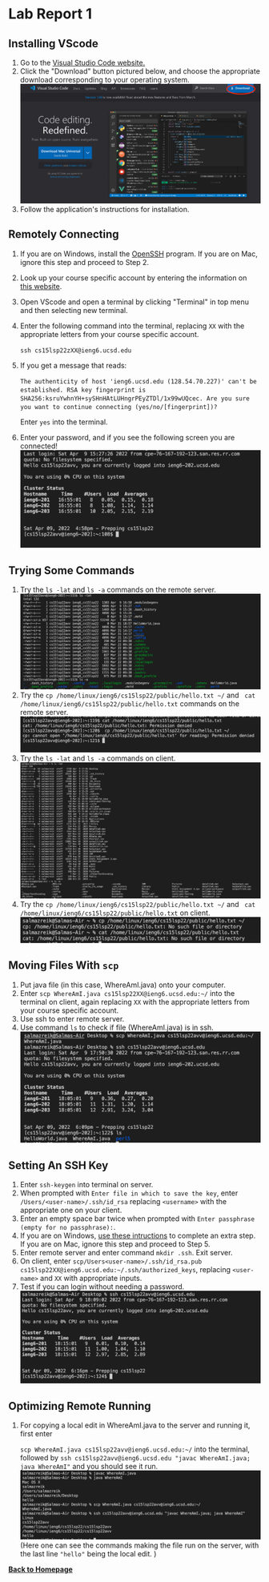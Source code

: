 # Lab Report 1
## Installing VScode
1. Go to the [Visual Studio Code website.](https://code.visualstudio.com/)
2. Click the "Download" button pictured below, and choose the appropriate download corresponding to your operating system.
![Image](vscode.png)
3. Follow the application's instructions for installation.

## Remotely Connecting
1. If you are on Windows, install the [OpenSSH](https://docs.microsoft.com/en-us/windows-server/administration/openssh/openssh_install_firstuse) program. If you are on Mac, ignore this step and proceed to Step 2.
2. Look up your course specific account by entering the information on [this website](https://sdacs.ucsd.edu/~icc/index.php).
3. Open VScode and open a terminal by clicking "Terminal" in top menu and then selecting new terminal.
4.  Enter the following command into the terminal, replacing `XX` with the appropriate letters from your course specific account.

    `ssh cs15lsp22zXX@ieng6.ucsd.edu`

5. If you get a message that reads:

    `The authenticity of host 'ieng6.ucsd.edu (128.54.70.227)' can't
be established.
RSA key fingerprint is
SHA256:ksruYwhnYH+sySHnHAtLUHngrPEyZTDl/1x99wUQcec.
Are you sure you want to continue connecting
(yes/no/[fingerprint])?`

    Enter `yes` into the terminal.

6. Enter your password, and if you see the following screen you are connected!
![Image](remotecon.png)

## Trying Some Commands
 1. Try the `ls -lat` and `ls -a` commands on the remote server.
 ![Image](lslat.png)
 2. Try the `cp /home/linux/ieng6/cs15lsp22/public/hello.txt ~/`  and ` cat /home/linux/ieng6/cs15lsp22/public/hello.txt` commands on the remote server.
 ![Image](cpcat.png)
 3. Try the `ls -lat` and `ls -a` commands on client.
 ![Image](lslatclient.png)
 4. Try the `cp /home/linux/ieng6/cs15lsp22/public/hello.txt ~/`  and ` cat /home/linux/ieng6/cs15lsp22/public/hello.txt` on client.
 ![Image](catclient.png)

## Moving Files With `scp`
1. Put java file (in this case, WhereAmI.java) onto your computer.
2. Enter `scp WhereAmI.java cs15lsp22XX@ieng6.ucsd.edu:~/` into the terminal on client, again replacing `XX` with the appropriate letters from your course specific account.
3. Use ssh to enter remote server.
4. Use command `ls` to check if file (WhereAmI.java) is in ssh.
![Image](scp.png)

## Setting An SSH Key
1. Enter `ssh-keygen` into terminal on server. 
2. When prompted with `Enter file in which to save the key`, enter `/Users/<user-name>/.ssh/id_rsa` replacing `<username>` with the appropriate one on your client. 
3. Enter an empty space bar twice when prompted with `Enter passphrase (empty for no passphrase):`.
4. If you are on Windows, [use these intructions](https://docs.microsoft.com/en-us/windows-server/administration/openssh/openssh_keymanagement#user-key-generation) to complete an extra step. If you are on Mac, ignore this step and proceed to Step 5. 
5. Enter remote server and enter command `mkdir .ssh`. Exit server.
6. On client, enter `scp/Users<user-name>/.ssh/id_rsa.pub
cs15lsp22XX@ieng6.ucsd.edu:~/.ssh/authorized_keys`, replacing `<user-name>` and `XX` with appropriate inputs.
7. Test if you can login without needing a password.
![Image](nopass.png)

## Optimizing Remote Running
1. For copying a local edit in WhereAmI.java to the server and running it, first enter 

    `scp WhereAmI.java cs15lsp22avv@ieng6.ucsd.edu:~/` into the terminal, followed by `ssh cs15lsp22avv@ieng6.ucsd.edu "javac WhereAmI.java; java WhereAmI"` and you should see it run. 
![Image](remoterun.png)
(Here one can see the commands making the file run on the server, with the last line `"hello"` being the local edit. )

[**Back to Homepage**](https://szreik.github.io/cse15l-lab-reports)